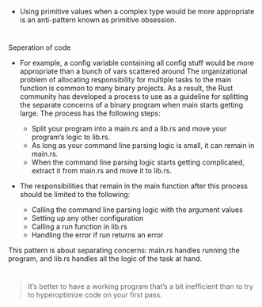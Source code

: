 - Using primitive values when a complex type would be more appropriate is an anti-pattern known as primitive obsession.

#

Seperation of code

- For example, a config variable containing all config stuff would be more appropriate than a bunch of vars scattered around
  The organizational problem of allocating responsibility for multiple tasks to the main function is common to many binary projects. As a result, the Rust community has developed a process to use as a guideline for splitting the separate concerns of a binary program when main starts getting large. The process has the following steps:

  - Split your program into a main.rs and a lib.rs and move your program’s logic to lib.rs.
  - As long as your command line parsing logic is small, it can remain in main.rs.
  - When the command line parsing logic starts getting complicated, extract it from main.rs and move it to lib.rs.

- The responsibilities that remain in the main function after this process should be limited to the following:

  - Calling the command line parsing logic with the argument values
  - Setting up any other configuration
  - Calling a run function in lib.rs
  - Handling the error if run returns an error

This pattern is about separating concerns: main.rs handles running the program, and lib.rs handles all the logic of the task at hand.

#

> It’s better to have a working program that’s a bit inefficient than to try to hyperoptimize code on your first pass.
